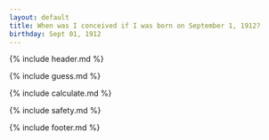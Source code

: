 ```yaml
---
layout: default
title: When was I conceived if I was born on September 1, 1912?
birthday: Sept 01, 1912
---
```


{% include header.md %}

{% include guess.md %}

{% include calculate.md %}

{% include safety.md %}

{% include footer.md %}



